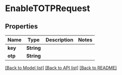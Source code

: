 # EnableTOTPRequest

## Properties

Name | Type | Description | Notes
------------ | ------------- | ------------- | -------------
**key** | **String** |  | 
**otp** | **String** |  | 

[[Back to Model list]](../README.md#documentation-for-models) [[Back to API list]](../README.md#documentation-for-api-endpoints) [[Back to README]](../README.md)


